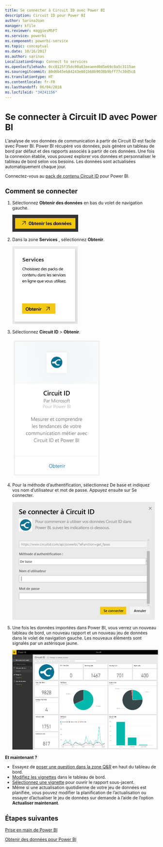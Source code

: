 ```yaml
---
title: Se connecter à Circuit ID avec Power BI
description: Circuit ID pour Power BI
author: SarinaJoan
manager: kfile
ms.reviewer: maggiesMSFT
ms.service: powerbi
ms.component: powerbi-service
ms.topic: conceptual
ms.date: 10/16/2017
ms.author: sarinas
LocalizationGroup: Connect to services
ms.openlocfilehash: 0cc0125f35dc90a03eeaeed0d5e69c0a5c3115ae
ms.sourcegitcommit: 80d6b45eb84243e801b60b9038b9bff77c30d5c8
ms.translationtype: HT
ms.contentlocale: fr-FR
ms.lasthandoff: 06/04/2018
ms.locfileid: "34241156"
---
```

# <a name="connect-to-circuit-id-with-power-bi"></a>Se connecter à Circuit ID avec Power BI
L’analyse de vos données de communication à partir de Circuit ID est facile avec Power BI. Power BI récupère vos données, puis génère un tableau de bord par défaut et des rapports associés à partir de ces données. Une fois la connexion établie, vous pouvez explorer vos données et personnaliser le tableau de bord selon vos besoins. Les données sont actualisées automatiquement chaque jour.

Connectez-vous au [pack de contenu Circuit ID](https://app.powerbi.com/getdata/services/circuitid) pour Power BI.

## <a name="how-to-connect"></a>Comment se connecter
1. Sélectionnez **Obtenir des données** en bas du volet de navigation gauche.
   
    ![](media/service-connect-to-circuit-id/getdata.png)
2. Dans la zone **Services** , sélectionnez **Obtenir**.
   
    ![](media/service-connect-to-circuit-id/services.png)
3. Sélectionnez **Circuit ID** \> **Obtenir**.
   
    ![](media/service-connect-to-circuit-id/circuitid.png)
4. Pour la méthode d’authentification, sélectionnez De base et indiquez vos nom d’utilisateur et mot de passe. Appuyez ensuite sur Se connecter.
   
    ![](media/service-connect-to-circuit-id/circuitid_login.png)
5. Une fois les données importées dans Power BI, vous verrez un nouveau tableau de bord, un nouveau rapport et un nouveau jeu de données dans le volet de navigation gauche. Les nouveaux éléments sont signalés par un astérisque jaune.
   
    ![](media/service-connect-to-circuit-id/circuitid_dashboard_chrome.png)

**Et maintenant ?**

* Essayez de [poser une question dans la zone Q&R](power-bi-q-and-a.md) en haut du tableau de bord.
* [Modifiez les vignettes](service-dashboard-edit-tile.md) dans le tableau de bord.
* [Sélectionnez une vignette](service-dashboard-tiles.md) pour ouvrir le rapport sous-jacent.
* Même si une actualisation quotidienne de votre jeu de données est planifiée, vous pouvez modifier la planification de l’actualisation ou essayer d’actualiser le jeu de données sur demande à l’aide de l’option **Actualiser maintenant**.

## <a name="next-steps"></a>Étapes suivantes
[Prise en main de Power BI](service-get-started.md)

[Obtenir des données pour Power BI](service-get-data.md)


